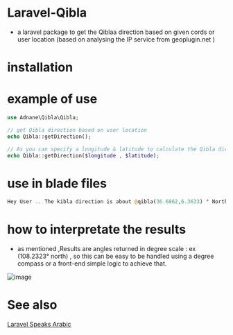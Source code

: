 # Laravel-Qibla 
- a laravel package to get the Qiblaa direction based on given cords or user location (based on analysing the IP service from geoplugin.net )

# installation 

# example of use 
```php 
use Adnane\Qibla\Qibla;

// get Qibla direction based on user location 
echo Qibla::getDirection();

// As you can specify a longitude & latitude to calculate the Qibla direction from 
echo Qibla::getDirection($longitude , $latitude); 
```
# use in blade files

```php 
Hey User .. The kibla direction is about @qibla(36.6862,6.3633) ° North 
```
# how to interpretate the results 
- as mentioned ,Results are angles returned in degree scale : ex (108.2323° north) , so this can be easy to be handled using a degree compass or a front-end simple logic to achieve that.  

![image](https://www.pngarea.com/pngs/3/5012644_compass-png-boxing-the-compass-with-degree-png.png)


# See also  
[Laravel Speaks Arabic](https://github.com/adnane-ka/laravel-speaks-arabic)